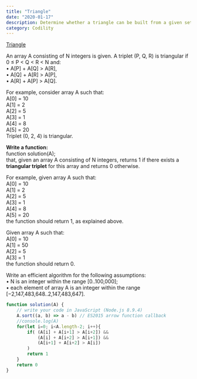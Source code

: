 ```yaml
---
title: "Triangle"
date: "2020-01-17"
description: Determine whether a triangle can be built from a given set of edges
category: Codility
---
```


[Triangle](https://app.codility.com/programmers/lessons/6-sorting/triangle/)

An array A consisting of N integers is given. A triplet (P, Q, R) is triangular if 0 ≤ P < Q < R < N and:  
•	A\[P\] + A\[Q\] > A\[R\],   
•	A\[Q\] + A\[R\] > A\[P\],   
•	A\[R\] + A\[P\] > A\[Q\].   

For example, consider array A such that:   
A\[0\] = 10   
A\[1\] = 2    
A\[2\] = 5    
A\[3\] = 1    
A\[4\] = 8     
A\[5\] = 20    
Triplet (0, 2, 4) is triangular.   

**Write a function:**   
function solution(A);   
that, given an array A consisting of N integers, returns 1 if there exists a **triangular triplet** for this array and returns 0 otherwise.    

For example, given array A such that:   
A\[0\] = 10  
A\[1\] = 2  
A\[2\] = 5  
A\[3\] = 1  
A\[4\] = 8  
A\[5\] = 20    
the function should return 1, as explained above. 

Given array A such that:   
A\[0\] = 10  
A\[1\] = 50   
A\[2\] = 5   
A\[3\] = 1     
the function should return 0.  

Write an efficient algorithm for the following assumptions:   
•	N is an integer within the range \[0..100,000\];   
•	each element of array A is an integer within the range \[−2,147,483,648..2,147,483,647\].   

```js
function solution(A) {
    // write your code in JavaScript (Node.js 8.9.4)
    A.sort((a, b) => a - b) // ES2015 arrow function callback
    //console.log(A)
    for(let i=0; i<A.length-2; i++){
        if( (A[i] + A[i+1] > A[i+2]) &&
            (A[i] + A[i+2] > A[i+1]) &&
            (A[i+1] + A[i+2] > A[i])
        ) 
        return 1
    }
    return 0
}
```
